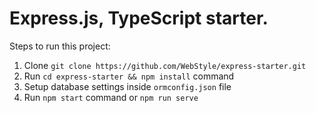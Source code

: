 # Express.js, TypeScript starter.
        
Steps to run this project:
1. Clone `git clone https://github.com/WebStyle/express-starter.git`
2. Run `cd express-starter && npm install` command
3. Setup database settings inside `ormconfig.json` file
4. Run `npm start` command or `npm run serve`
